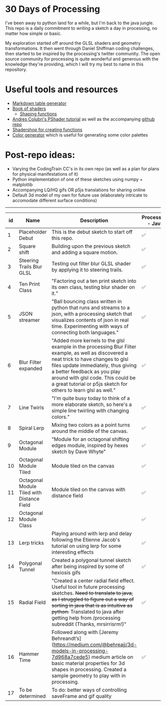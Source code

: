 # 30 Days of Processing

I've been away to python land for a while, but I'm back to the java jungle. This repo is a daily commitment to *writing* a sketch a day in processing, no matter how simple or basic. 

My exploration started off around the GLSL shaders and geometry transformations. It then went through Daniel Shiffman coding challenges, then started to be inspired by the processing's twitter community. The open source community for processing is quite wonderful and generous with the knowledge they're providing, which I will try my best to name in this repository. 

# Useful tools and resources
- [Markdown table generator](https://www.tablesgenerator.com/markdown_tables#)
- [Book of shaders](http://thebookofshaders.com/)
  - [Shaping functions](http://www.thebookofshaders.com/05/)
- [Andres Colubri's PShader tutorial](https://processing.org/tutorials/pshader/) as well as the accompanying [github repo](https://github.com/codeanticode/pshader-tutorials)
- [Shadershop for creating functions](http://tobyschachman.com/Shadershop/)
- [Color generator](https://coolors.co/) which is useful for generating some color palettes

# Post-repo ideas:
- Varying the CodingTrain CC's in its own repo (as well as a plan for plans for physical manifestations of it)
- Python implementation of one of these sketches using numpy + matplotlib
- Accompanying LQ/HQ gifs OR p5js translations for sharing online
- Default 3d model of my own for future use (elaborately intricate to accomodate different surface conditions)

___

| **id** | **Name**                                   | **Description**                                                                                                                                                                                                                                                                                                       | **Processing - Java** | **p5js** | **Python**         | 
|--------|--------------------------------------------|-----------------------------------------------------------------------------------------------------------------------------------------------------------------------------------------------------------------------------------------------------------------------------------------------------------------------|-----------------------|----------|--------------------| 
| 1      | Placeholder Debut                          | This is the debut sketch to start off this repo.                                                                                                                                                                                                                                                                      | :white_check_mark:    |          |                    | 
| 2      | Square shift                               | Building upon the previous sketch and adding a square motion.                                                                                                                                                                                                                                                         | :white_check_mark:    |          |                    | 
| 3      | Steering Trails Blur GLSL                  | Testing out filter blur GLSL shader by applying it to steering trails.                                                                                                                                                                                                                                                | :white_check_mark:    |          |                    | 
| 4      | Ten Print Class                            | "Factoring out a ten print sketch into its own class, testing blur shader on it."                                                                                                                                                                                                                                     | :white_check_mark:    |          |                    | 
| 5      | JSON streamer                              | "Ball bouncing class written in python that runs and streams to a json, with a processing sketch that visualizes contents of json in real time. Experimenting with ways of connecting both languages."                                                                                                                | :white_check_mark:    |          | :white_check_mark: | 
| 6      | Blur Filter expanded                       | "Added more kernels to the glsl example in the processing Blur Filter example, as well as discovered a neat trick to have changes to glsl files update immediately, thus giving a better feedback as you play around with glsl code. This could be a great tutorial or p5js sketch for others to learn glsl as well." | :white_check_mark:    |          |                    | 
| 7      | Line Twirls                                | "I'm quite busy today to think of a more elaborate sketch, so here's a simple line twirling with changing colors."                                                                                                                                                                                                    | :white_check_mark:    |          |                    | 
| 8      | Spiral Lerp                                | Mixing two colors as a point turns around the middle of the canvas.                                                                                                                                                                                                                                                   | :white_check_mark:    |          |                    | 
| 9      | Octagonal Module                           | "Module for an octagonal shifting edges module, inspired by hexes sketch by Dave Whyte"                                                                                                                                                                                                                               | :white_check_mark:    |          |                    | 
| 10     | Octagonal Module Tiled                     | Module tiled on the canvas                                                                                                                                                                                                                                                                                            | :white_check_mark:    |          |                    | 
| 11     | Octagonal Module Tiled with Distance Field | Module tiled on the canvas with distance field                                                                                                                                                                                                                                                                        | :white_check_mark:    |          |                    | 
| 12     | Octagonal Module Class                     |                                                                                                                                                                                                                                                                                                                       | :white_check_mark:    |          |                    | 
| 13     | Lerp tricks                                | Playing around with lerp and delay following the Etienne Jacob's tutorial on using lerp for some interesting effects                                                                                                                                                                                                  | :white_check_mark:    |          |                    | 
| 14     | Polygonal Tunnel                           | Created a polygonal tunnel sketch after being inspired by some of hexiosis gifs                                                                                                                                                                                                                                       | :white_check_mark:    |          |                    | 
| 15     | Radial Field                               | "Created a center radial field effect. Useful tool in future processing sketches. ~~Need to translate to java, as I struggled to figure out a way of sorting in java that is as intuitive as python.~~ Translated to java after getting help from /processing subreddit (Thanks, mrsirrisrm!)"                        | :white_check_mark:    |          | :white_check_mark: | 
| 16     | Hammer Time                                | Followed along with [Jeremy Behreandt’s] (https://medium.com/@behreajj/3d-models-in-processing-7d968a7cede5) medium article on basic material properties for 3d shapes in processing. Created a sample geometry to play with in processing.                                                                           | :white_check_mark:    |          |                    | 
| 17     | To be determined                           | To do: better ways of controlling saveFrame and gif quality                                                                                                                                                                                                                                                           |                       |          |                    | 

